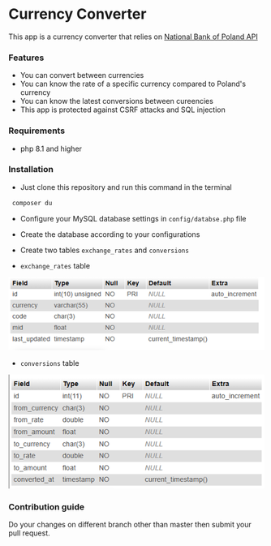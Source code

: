 # Currency Converter
This app is a currency converter that relies on [National Bank of Poland API](http://api.nbp.pl/en.html) 

### Features 
- You can convert between currencies
- You can know the rate of a specific currency compared to Poland's currency
- You can know the latest conversions between cureencies
- This app is protected against CSRF attacks and SQL injection

### Requirements
- php 8.1 and higher

### Installation
* Just clone this repository and run this command in the terminal
```bash
 composer du
 ```
- Configure your MySQL database settings in `config/databse.php` file  

- Create the database according to your configurations
- Create two tables `exchange_rates` and `conversions`
- `exchange_rates` table

![exchange_rates_table](exchange_rates_table.PNG)
- `conversions` table

![conversions_table](conversions_table.PNG)

 ### Contribution guide
 Do your changes on different branch other than master then submit your pull request.
